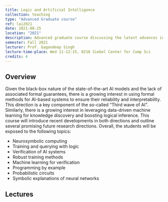 ```yaml
---
title: Logic and Artificial Intelligence
collection: teaching
type: "Advanced Graduate course"
ref: lai2021
date: 2021-08-25
location: "2021"
description: Advanced graduate course discussing the latest advances in combining logical reasoning with traditional data-driven methods.
semester: Fall 2021
lecturer: Prof. Gagandeep Singh
lecture-time-place: Wed 11-12:15, 0216 Siebel Center for Comp Sci 
credits: 4
---
```


<h2>Overview</h2>

<p>
  Given the black-box nature of the state-of-the-art AI models and the lack of associated formal guarantees, there is a growing interest in using formal methods for AI-based systems to ensure their reliability and interpretability. 
  This direction is a key component of the so-called “Third wave of AI”. Similarly, there is a growing interest in leveraging data-driven machine learning for knowledge discovery and boosting logical inference. 
  This course will introduce recent developments in both directions and outline several promising future research directions. Overall, the students will be exposed to the following topics:
</p>


<ul>

  <li>Neurosymbolic computing </li>
<li>Training and querying with logic</li>
<li>Verification of AI systems</li>
<li>Robust training methods</li>
<li>Machine learning for verification</li>
<li>Programming by example</li>
<li>Probabilistic circuits</li>
<li>Symbolic explanations of neural networks</li>
</ul>

<h2 id="lectures">Lectures</h2>
